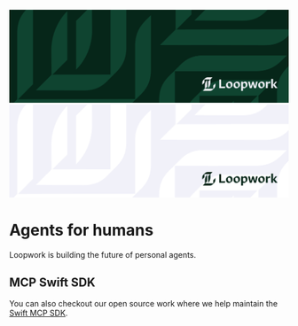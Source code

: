 ![Logo Banner](../banners/green.png#gh-dark-mode-only)
![Logo Banner](../banners/white.png#gh-light-mode-only)

# Agents for humans
Loopwork is building the future of personal agents. 

## MCP Swift SDK
You can also checkout our open source work where we help maintain the [Swift MCP SDK](https://github.com/modelcontextprotocol/swift-sdk).
